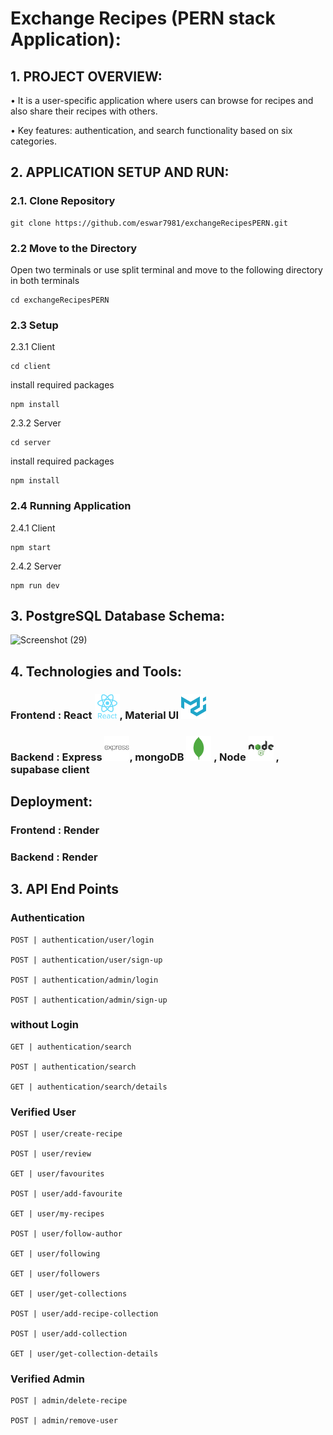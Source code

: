 # Exchange Recipes (PERN stack Application):

## 1. PROJECT OVERVIEW:

• It is a user-specific application
where users can browse for recipes
and also share their recipes with
others.

• Key features: authentication, and search
functionality based on six
categories.

## 2. APPLICATION SETUP AND RUN:

### 2.1. Clone Repository
```
git clone https://github.com/eswar7981/exchangeRecipesPERN.git
```
### 2.2 Move to the Directory
Open two terminals or use split terminal and move to the following directory in both terminals
```
cd exchangeRecipesPERN
```

### 2.3 Setup
2.3.1 Client

```
cd client
```
install required packages
```
npm install
```
2.3.2 Server

```
cd server
```
install required packages
```
npm install
```
### 2.4 Running Application

2.4.1 Client
```
npm start
```
2.4.2 Server
```
npm run dev
```
## 3. PostgreSQL Database Schema:
![Screenshot (29)](https://github.com/user-attachments/assets/8a33b950-d56c-4889-9b0a-0e51c17c3e74)

## 4. Technologies and Tools:

### Frontend : React <img src="https://raw.githubusercontent.com/devicons/devicon/master/icons/react/react-original-wordmark.svg" alt="react" width="40" height="40"/>, Material UI <img src="https://raw.githubusercontent.com/devicons/devicon/6910f0503efdd315c8f9b858234310c06e04d9c0/icons/materialui/materialui-plain.svg" width="40" height="40"/>

### Backend  : Express <img src="https://raw.githubusercontent.com/devicons/devicon/6910f0503efdd315c8f9b858234310c06e04d9c0/icons/express/express-original-wordmark.svg" width="40" height="40"/>, mongoDB <img src="https://raw.githubusercontent.com/devicons/devicon/6910f0503efdd315c8f9b858234310c06e04d9c0/icons/mongodb/mongodb-plain.svg"  width="40" height="40" />  , Node <img src="https://raw.githubusercontent.com/devicons/devicon/master/icons/nodejs/nodejs-original-wordmark.svg" alt="nodejs" width="40" height="40"/> , supabase client


## Deployment:


### Frontend : Render

### Backend : Render

## 3. API End Points

### Authentication

```
POST | authentication/user/login

POST | authentication/user/sign-up

POST | authentication/admin/login

POST | authentication/admin/sign-up
```
### without Login

```
GET | authentication/search

POST | authentication/search

GET | authentication/search/details
```

### Verified User

```
POST | user/create-recipe

POST | user/review

GET | user/favourites

POST | user/add-favourite

GET | user/my-recipes

POST | user/follow-author

GET | user/following

GET | user/followers

GET | user/get-collections

POST | user/add-recipe-collection

POST | user/add-collection

GET | user/get-collection-details

```

### Verified Admin 

```
POST | admin/delete-recipe

POST | admin/remove-user

```
